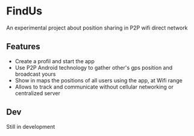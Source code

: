 # FindUs
An experimental project about position sharing in P2P wifi direct network

## Features
* Create a profil and start the app
* Use P2P Android technology to gather other's gps position and broadcast yours
* Show in maps the positions of all users using the app, at Wifi range
* Allows to track and communicate without cellular networking or centralized server

## Dev

Still in development
